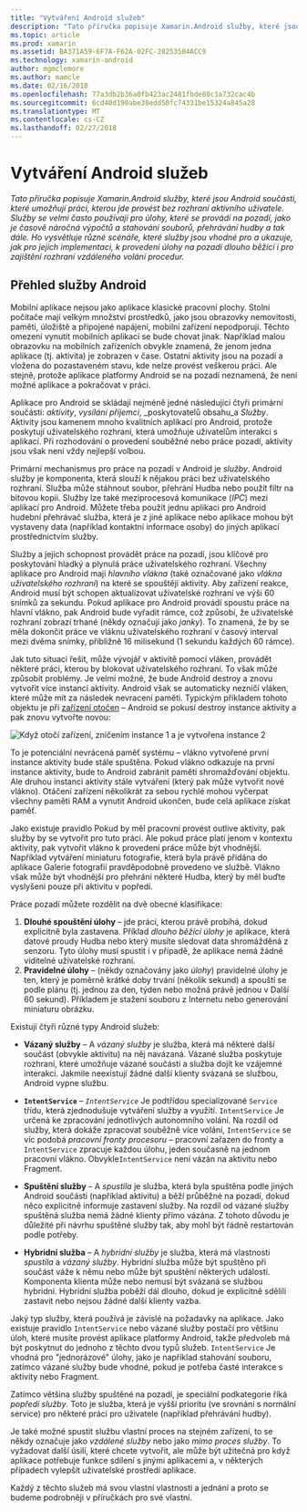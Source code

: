 ```yaml
---
title: "Vytváření Android služeb"
description: "Tato příručka popisuje Xamarin.Android služby, které jsou Android součásti, které umožňují práci, kterou jde provést bez rozhraní aktivního uživatele. Služby se velmi často používají pro úlohy, které se provádí na pozadí, jako je časově náročná výpočtů a stahování souborů, přehrávání hudby a tak dále. Ho vysvětluje různé scénáře, které služby jsou vhodné pro a ukazuje, jak pro jejich implementaci, k provedení úlohy na pozadí dlouho běžící i pro zajištění rozhraní vzdáleného volání procedur."
ms.topic: article
ms.prod: xamarin
ms.assetid: BA371A59-6F7A-F62A-02FC-28253504ACC9
ms.technology: xamarin-android
author: mgmclemore
ms.author: mamcle
ms.date: 02/16/2018
ms.openlocfilehash: 77a3db2b36a0fb423ac2481fbde80c1a732cac4b
ms.sourcegitcommit: 6cd40d190abe38edd50fc74331be15324a845a28
ms.translationtype: MT
ms.contentlocale: cs-CZ
ms.lasthandoff: 02/27/2018
---
```

# <a name="creating-android-services"></a>Vytváření Android služeb

_Tato příručka popisuje Xamarin.Android služby, které jsou Android součásti, které umožňují práci, kterou jde provést bez rozhraní aktivního uživatele. Služby se velmi často používají pro úlohy, které se provádí na pozadí, jako je časově náročná výpočtů a stahování souborů, přehrávání hudby a tak dále. Ho vysvětluje různé scénáře, které služby jsou vhodné pro a ukazuje, jak pro jejich implementaci, k provedení úlohy na pozadí dlouho běžící i pro zajištění rozhraní vzdáleného volání procedur._

## <a name="android-services-overview"></a>Přehled služby Android

Mobilní aplikace nejsou jako aplikace klasické pracovní plochy. Stolní počítače mají velkým množství prostředků, jako jsou obrazovky nemovitosti, paměti, úložiště a připojené napájení, mobilní zařízení nepodporují. Těchto omezení vynutit mobilních aplikací se bude chovat jinak. Například malou obrazovku na mobilních zařízeních obvykle znamená, že jenom jedna aplikace (tj. aktivita) je zobrazen v čase. Ostatní aktivity jsou na pozadí a vložena do pozastaveném stavu, kde nelze provést veškerou práci. Ale stejně, protože aplikace platformy Android se na pozadí neznamená, že není možné aplikace a pokračovat v práci. 

Aplikace pro Android se skládají nejméně jedné následující čtyři primární součásti: _aktivity_, _vysílání příjemci_, _poskytovatelů obsahu_a _Služby_. Aktivity jsou kamenem mnoho kvalitních aplikací pro Android, protože poskytují uživatelského rozhraní, která umožňuje uživatelům interakci s aplikací. Při rozhodování o provedení souběžné nebo práce pozadí, aktivity jsou však není vždy nejlepší volbou.
 
Primární mechanismus pro práce na pozadí v Android je _služby_. Android služby je komponenta, která slouží k nějakou práci bez uživatelského rozhraní. Služba může stáhnout soubor, přehrání Hudba nebo použít filtr na bitovou kopii. Služby lze také meziprocesová komunikace (_IPC_) mezi aplikací pro Android. Můžete třeba použít jednu aplikaci pro Android hudební přehrávač služba, která je z jiné aplikace nebo aplikace mohou být vystaveny data (například kontaktní informace osoby) do jiných aplikací prostřednictvím služby. 

Služby a jejich schopnost provádět práce na pozadí, jsou klíčové pro poskytování hladký a plynulá práce uživatelského rozhraní. Všechny aplikace pro Android mají _hlavního vlákna_ (také označované jako _vlákna uživatelského rozhraní_) na které se spouštějí aktivity. Aby zařízení reakce, Android musí být schopen aktualizovat uživatelské rozhraní ve výši 60 snímků za sekundu. Pokud aplikace pro Android provádí spoustu práce na hlavní vlákno, pak Android bude vyřadit rámce, což způsobí, že uživatelské rozhraní zobrazí trhané (někdy označují jako _janky_). To znamená, že by se měla dokončit práce ve vláknu uživatelského rozhraní v časový interval mezi dvěma snímky, přibližně 16 milisekund (1 sekundu každých 60 rámce). 

Jak tuto situaci řešit, může vývojář v aktivitě pomocí vláken, provádět některé práci, kterou by blokovat uživatelského rozhraní. To však může způsobit problémy. Je velmi možné, že bude Android destroy a znovu vytvořit více instancí aktivity. Android však se automaticky nezničí vláken, které může mít za následek nevracení paměti. Typickým příkladem tohoto objektu je při [zařízení otočen](~/android/app-fundamentals/handling-rotation.md) &ndash; Android se pokusí destroy instance aktivity a pak znovu vytvořte novou:

![Když otočí zařízení, zničením instance 1 a je vytvořena instance 2](images/image-01.png)

To je potenciální nevrácená paměť systému &ndash; vlákno vytvořené první instance aktivity bude stále spuštěna. Pokud vlákno odkazuje na první instance aktivity, bude to Android zabránit paměti shromažďování objektu. Ale druhou instanci aktivity stále vytváření (který pak může vytvořit nové vlákno). Otáčení zařízení několikrát za sebou rychlé mohou vyčerpat všechny paměti RAM a vynutit Android ukončen, bude celá aplikace získat paměť.

Jako existuje pravidlo Pokud by měl pracovní provést outlive aktivity, pak služby by se vytvořit pro tuto práci. Ale pokud práce platí jenom v kontextu aktivity, pak vytvořit vlákno k provedení práce může být vhodnější. Například vytváření miniaturu fotografie, která byla právě přidána do aplikace Galerie fotografií pravděpodobně provedeno ve službě. Vlákno však může být vhodnější pro přehrání některé Hudba, který by měl buďte vyslyšeni pouze při aktivitu v popředí.

Práce pozadí můžete rozdělit na dvě obecné klasifikace:

1. **Dlouhé spouštění úlohy** &ndash; jde práci, kterou právě probíhá, dokud explicitně byla zastavena. Příklad _dlouho běžící úlohy_ je aplikace, která datové proudy Hudba nebo který musíte sledovat data shromážděná z senzoru. Tyto úlohy musí spustit i v případě, že aplikace nemá žádné viditelné uživatelské rozhraní.
2. **Pravidelné úlohy** &ndash; (někdy označovány jako _úlohy_) pravidelné úlohy je ten, který je poměrně krátké doby trvání (několik sekund) a spouští se podle plánu (tj. jednou za den, týden nebo možná právě jednou v Další 60 sekund). Příkladem je stažení souboru z Internetu nebo generování miniaturu obrázku.

Existují čtyři různé typy Android služeb:

* **Vázaný služby** &ndash; A _vázaný služby_ je služba, která má některé další součást (obvykle aktivitu) na něj navázaná. Vázané služba poskytuje rozhraní, které umožňuje vázané součásti a služba dojít ke vzájemné interakci. Jakmile neexistují žádné další klienty svázaná se službou, Android vypne službu.

* **`IntentService`** &ndash;  _`IntentService`_  Je podtřídou specializované `Service` třídu, která zjednodušuje vytváření služby a využití. `IntentService` Je určená ke zpracování jednotlivých autonomního volání. Na rozdíl od služby, která dokáže zpracovat souběžně více volání, `IntentService` se víc podobá _pracovní fronty procesoru_ &ndash; pracovní zařazen do fronty a `IntentService` zpracuje každou úlohu, jeden současně na jednom pracovní vlákno. Obvykle`IntentService` není vázán na aktivitu nebo Fragment. 

* **Spuštění služby** &ndash; A _spustila_ je služba, která byla spuštěna podle jiných Android součásti (například aktivitu) a běží průběžné na pozadí, dokud něco explicitně informuje zastavení služby. Na rozdíl od vázané služby spuštěná služba nemá žádné klienty přímo vázána. Z tohoto důvodu je důležité při návrhu spuštěné služby tak, aby mohl být řádně restartován podle potřeby.

* **Hybridní služba** &ndash; A _hybridní služby_ je služba, která má vlastnosti _spustila_ a _vázaný služby_. Hybridní služba může být spuštěno při součást váže k němu nebo může být spuštění některých událostí. Komponenta klienta může nebo nemusí být svázaná se službou hybridní. Hybridní služba poběží dál dlouho, dokud je explicitně sdělili zastavit nebo nejsou žádné další klienty vazba.

Jaký typ služby, která používá je závislé na požadavky na aplikace. Jako existuje pravidlo `IntentService` nebo vázané služby postačí pro většinu úloh, které musíte provést aplikace platformy Android, takže předvoleb má být poskytnut do jednoho z těchto dvou typů služeb. `IntentService` Je vhodná pro "jednorázové" úlohy, jako je například stahování souboru, zatímco vázané služby bude vhodné, pokud je potřeba časté interakce s aktivity nebo Fragment. 

Zatímco většina služby spuštěné na pozadí, je speciální podkategorie říká _popředí služby_. Toto je služba, která je vyšší prioritu (ve srovnání s normální service) pro některé práci pro uživatele (například přehrávání hudby). 

Je také možné spustit službu vlastní proces na stejném zařízení, to se někdy označuje jako _vzdálené služby_ nebo jako _mimo proces služby_. To vyžadovat další úsilí, které chcete vytvořit, ale může být užitečná pro když aplikace potřebuje funkce sdílení s jinými aplikacemi a, v některých případech vylepšit uživatelské prostředí aplikace. 

Každý z těchto služeb má svou vlastní vlastnosti a jednání a proto se budeme podrobněji v příručkách pro své vlastní.
